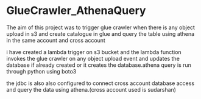 # GlueCrawler_AthenaQuery

The aim of this project was to trigger glue crawler when there is any object upload in s3 and create catalogue in glue and query the table using athena in the same account and cross account

i have created a lambda trigger on s3 bucket and the lambda function invokes the glue crawler on any object upload event and updates the database if already created or it creates the database.athena query is run through python using boto3

the jdbc is also also configured to connect cross account database access and query the data using athena.(cross account used is sudarshan)
